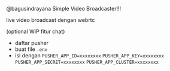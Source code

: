 @bagusindrayana
Simple Video Broadcaster!!!

live video broadcast dengan webrtc

(optional WIP fitur chat)
- daftar pusher
- buat file `.env`
- isi dengan
`PUSHER_APP_ID=xxxxxxxx`
`PUSHER_APP_KEY=xxxxxxxx`
`PUSHER_APP_SECRET=xxxxxxxx`
`PUSHER_APP_CLUSTER=xxxxxxxx`
